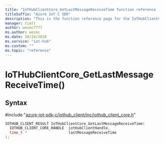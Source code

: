 ```yaml
---                             
title: "IoTHubClientCore_GetLastMessageReceiveTime function reference | Microsoft Docs" 
titleSuffix: "Azure IoT C SDK"            
description: "This is the function reference page for the IoTHubClientCore_GetLastMessageReceiveTime() function in the Azure IoT C SDK. This SDK is used with Azure IoT Hub and Azure IoT Hub Device Provisioning Service"            
manager: timlt                 
author: wesmc7777              
ms.author: wesmc               
ms.date: 10/24/2018                    
ms.service: "iot-hub"             
ms.custom: ""                
ms.topic: "reference"        
---                            
```


# IoTHubClientCore_GetLastMessageReceiveTime()

## Syntax

\#include "[azure-iot-sdk-c/iothub_client/inc/iothub_client_core.h](../iothub-client-core-h.md)"  
```C
IOTHUB_CLIENT_RESULT IoTHubClientCore_GetLastMessageReceiveTime(
  IOTHUB_CLIENT_CORE_HANDLE  iotHubClientHandle,
  time_t *                   lastMessageReceiveTime
);
```

